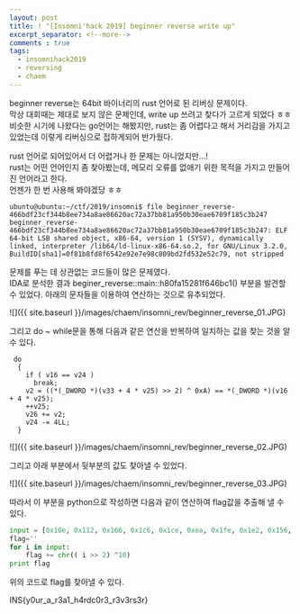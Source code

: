 ```yaml
---
layout: post
title: ! "[Insomni'hack 2019] beginner reverse write up"
excerpt_separator: <!--more-->
comments : true
tags:
  - insomnihack2019
  - reversing
  - chaem
---
```

beginner reverse는 64bit 바이너리의 rust 언어로 된 리버싱 문제이다.  
막상 대회때는 제대로 보지 않은 문제인데, write up 쓰려고 찾다가 고르게 되었다 ㅎㅎ  
비슷한 시기에 나왔다는 go언어는 해봤지만, rust는 좀 어렵다고 해서 거리감을 가지고 있었는데 이렇게 리버싱으로 접하게되어 반가웠다.  
<!--more-->
rust 언어로 되어있어서 더 어렵거나 한 문제는 아니었지만...!  
rust는 어떤 언어인지 좀 찾아봤는데, 메모리 오류를 없애기 위한 목적을 가지고 만들어진 언어라고 한다.  
언젠가 한 번 사용해 봐야겠당 ㅎㅎ  

```
ubuntu@ubuntu:~/ctf/2019/insomni$ file beginner_reverse-466bdf23cf344b8ee734a8ae86620ac72a37bb81a950b30eae6709f185c3b247
beginner_reverse-466bdf23cf344b8ee734a8ae86620ac72a37bb81a950b30eae6709f185c3b247: ELF 64-bit LSB shared object, x86-64, version 1 (SYSV), dynamically linked, interpreter /lib64/ld-linux-x86-64.so.2, for GNU/Linux 3.2.0, BuildID[sha1]=0f81b8fd8f6542e92e7e98c809bd2fd532e52c79, not stripped
```
문제를 푸는 데 상관없는 코드들이 많은 문제였다.   
IDA로 분석한 결과 beginer_reverse::main::h80fa15281f646bc1() 부분을 발견할 수 있었다. 아래의 문자들을 이용하여 연산하는 것으로 유추되었다.  

![]({{ site.baseurl }}/images/chaem/insomni_rev/beginner_reverse_01.JPG)  

그리고 do ~ while문을 통해 다음과 같은 연산을 반복하여 일치하는 값을 찾는 것을 알 수 있다.  
```
 do
  {
    if ( v16 == v24 )
      break;
    v2 = ((*(_DWORD *)(v33 + 4 * v25) >> 2) ^ 0xA) == *(_DWORD *)(v16 + 4 * v25);
    ++v25;
    v26 += v2;
    v24 -= 4LL;
  }
```

![]({{ site.baseurl }}/images/chaem/insomni_rev/beginner_reverse_02.JPG)  

그리고 아래 부분에서 뒷부분의 값도 찾아낼 수 있었다.  

![]({{ site.baseurl }}/images/chaem/insomni_rev/beginner_reverse_03.JPG)  

따라서 이 부분을 python으로 작성하면 다음과 같이 연산하여 flag값을 추출해 낼 수 있다.  
```python
input = [0x10e, 0x112, 0x166, 0x1c6, 0x1ce, 0xea, 0x1fe, 0x1e2, 0x156, 0x1ae, 0x156, 0x1e2, 0xe6, 0x1ae, 0xee, 0x156, 0x18a, 0xfa, 0x1e2, 0x1ba, 0x1a6, 0xea, 0x1e2, 0xe6, 0x156, 0x1e2, 0xe6, 0x1f2, 0xe6, 0x1e2, 0x1e6, 0xe6, 0x1de, 0x1e2]
flag=''    
for i in input:
    flag += chr(( i >> 2) ^10)
print flag
```

위의 코드로 flag를 찾아낼 수 있다.  

INS{y0ur_a_r3a1_h4rdc0r3_r3v3rs3r}
